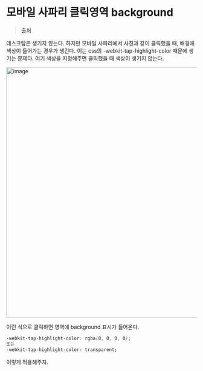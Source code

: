 # 모바일 사파리 클릭영역 background

> [출처](https://stackoverflow.com/questions/11885161/remove-grey-background-on-link-clicked-in-ios-safari-chrome-firefox)

데스크탑은 생기지 않는다. 하지만 모바일 사파리에서 사진과 같이 클릭했을 때, 배경에 색상이 들어가는 경우가 생긴다. 이는 css의 -webkit-tap-highlight-color 때문에 생기는 문제다. 여기 색상을 지정해주면 클릭했을 때 색상이 생기지 않는다.

<img width="662" alt="image" src="https://github.com/pozafly/TIL/assets/59427983/d7d941a1-6d2d-4d5d-ba1e-9254949801d9">

이런 식으로 클릭하면 영역에 background 표시가 들어온다.

```css
-webkit-tap-highlight-color: rgba(0, 0, 0, 0);
또는
-webkit-tap-highlight-color: transparent;
```

이렇게 적용해주자.
